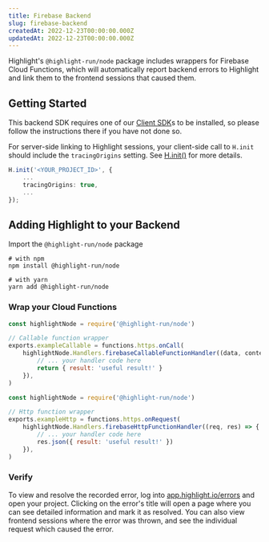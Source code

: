 ```yaml
---
title: Firebase Backend
slug: firebase-backend
createdAt: 2022-12-23T00:00:00.000Z
updatedAt: 2022-12-23T00:00:00.000Z
---
```


Highlight's `@highlight-run/node` package includes wrappers for Firebase Cloud Functions, which will automatically report backend errors to Highlight and link them to the frontend sessions that caused them.

## Getting Started

This backend SDK requires one of our [Client SDK](/api/client)s to be installed, so please follow the instructions there if you have not done so.

For server-side linking to Highlight sessions, your client-side call to `H.init` should include the `tracingOrigins` setting. See [H.init()](/sdk/nodejs#Hinit) for more details.

```typescript
H.init('<YOUR_PROJECT_ID>', {
    ...
    tracingOrigins: true,
    ...
});
```

## Adding Highlight to your Backend

Import the `@highlight-run/node` package

```shell
# with npm
npm install @highlight-run/node

# with yarn
yarn add @highlight-run/node
```

### Wrap your Cloud Functions

```javascript
const highlightNode = require('@highlight-run/node')

// Callable function wrapper
exports.exampleCallable = functions.https.onCall(
	highlightNode.Handlers.firebaseCallableFunctionHandler((data, context) => {
		// ... your handler code here
		return { result: 'useful result!' }
	}),
)
```

```javascript
const highlightNode = require('@highlight-run/node')

// Http function wrapper
exports.exampleHttp = functions.https.onRequest(
	highlightNode.Handlers.firebaseHttpFunctionHandler((req, res) => {
		// ... your handler code here
		res.json({ result: 'useful result!' })
	}),
)
```

### Verify

To view and resolve the recorded error, log into [app.highlight.io/errors](app.highlight.io/errors) and open your project. Clicking on the error's title will open a page where you can see detailed information and mark it as resolved. You can also view frontend sessions where the error was thrown, and see the individual request which caused the error.
